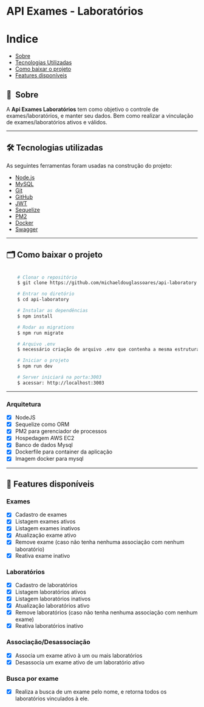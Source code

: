 # API Exames - Laboratórios

# Indice

- [Sobre](#-sobre)
- [Tecnologias Utilizadas](#-tecnologias-utilizadas)
- [Como baixar o projeto](#-como-baixar-o-projeto)
- [Features disponíveis](#-features-disponíveis)

## 🔖&nbsp; Sobre

A **Api Exames Laboratórios** tem como objetivo o controle de exames/laboratórios, e manter seu dados. Bem como realizar a vinculação de exames/laboratórios ativos e válidos.

---

## 🛠 Tecnologias utilizadas

As seguintes ferramentas foram usadas na construção do projeto:

- [Node.js](https://nodejs.org/en/)
- [MySQL](https://www.mysql.com/)
- [Git](https://git-scm.com/)
- [GitHub](https://github.com/)
- [JWT](https://jwt.io/)
- [Sequelize](https://sequelize.org/)
- [PM2](https://pm2.keymetrics.io/)
- [Docker](https://www.docker.com/)
- [Swagger](https://swagger.io/)

---

## 🗂 Como baixar o projeto

```bash

    # Clonar o repositório
    $ git clone https://github.com/michaeldouglassoares/api-laboratory

    # Entrar no diretório
    $ cd api-laboratory

    # Instalar as dependências
    $ npm install

    # Rodar as migrations
    $ npm run migrate

    # Arquivo .env
    $ necessário criação de arquivo .env que contenha a mesma estrutura de .env.example com as devidas configurações

    # Iniciar o projeto
    $ npm run dev

    # Server iniciará na porta:3003
    $ acessar: http://localhost:3003

```
---

### Arquitetura

- [x] NodeJS
- [x] Sequelize como ORM
- [x] PM2 para gerenciador de processos
- [x] Hospedagem AWS EC2
- [x] Banco de dados Mysql
- [x] Dockerfile para container da aplicação
- [x] Imagem docker para mysql

---

## 🚀 Features disponíveis

### Exames

- [x] Cadastro de exames
- [x] Listagem exames ativos
- [x] Listagem exames inativos
- [x] Atualização exame ativo
- [x] Remove exame (caso não tenha nenhuma associação com nenhum laboratório)
- [x] Reativa exame inativo

### Laboratórios

- [x] Cadastro de laboratórios
- [x] Listagem laboratórios ativos
- [x] Listagem laboratórios inativos
- [x] Atualização laboratórios ativo
- [x] Remove laboratórios (caso não tenha nenhuma associação com nenhum exame)
- [x] Reativa laboratórios inativo

### Associação/Desassociação

- [x] Associa um exame ativo à um ou mais laboratórios
- [x] Desassocia um exame ativo de um laboratório ativo

### Busca por exame

- [x] Realiza a busca de um exame pelo nome, e retorna todos os laboratórios vinculados à ele.




